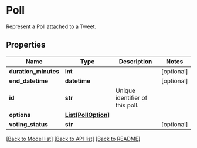 # Poll

Represent a Poll attached to a Tweet.

## Properties
Name | Type | Description | Notes
------------ | ------------- | ------------- | -------------
**duration_minutes** | **int** |  | [optional] 
**end_datetime** | **datetime** |  | [optional] 
**id** | **str** | Unique identifier of this poll. | 
**options** | [**List[PollOption]**](PollOption.md) |  | 
**voting_status** | **str** |  | [optional] 

[[Back to Model list]](../README.md#documentation-for-models) [[Back to API list]](../README.md#documentation-for-api-endpoints) [[Back to README]](../README.md)


